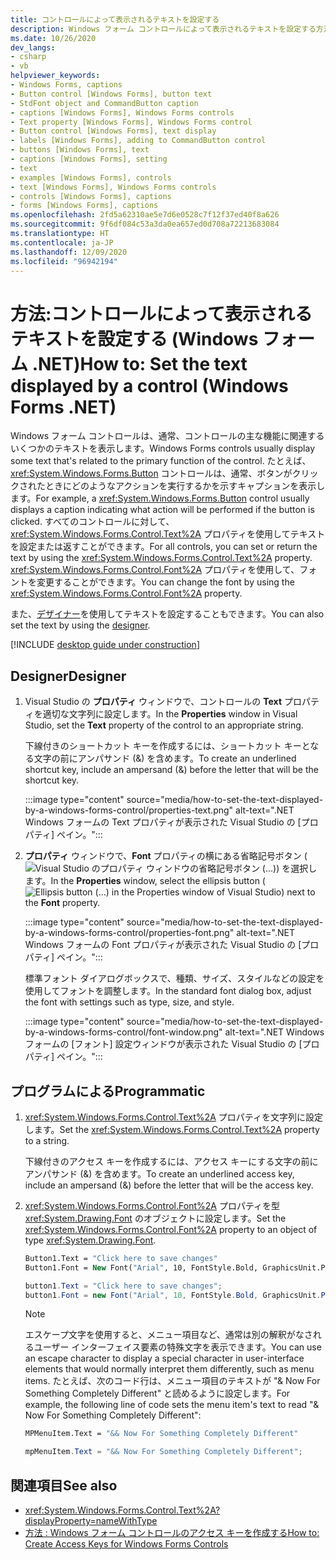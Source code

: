 ```yaml
---
title: コントロールによって表示されるテキストを設定する
description: Windows フォーム コントロールによって表示されるテキストを設定する方法について説明します。 テキストを設定する、または返すには、Text プロパティを使用します。また、フォントを変更するには、Font プロパティを使用します。
ms.date: 10/26/2020
dev_langs:
- csharp
- vb
helpviewer_keywords:
- Windows Forms, captions
- Button control [Windows Forms], button text
- StdFont object and CommandButton caption
- captions [Windows Forms], Windows Forms controls
- Text property [Windows Forms], Windows Forms control
- Button control [Windows Forms], text display
- labels [Windows Forms], adding to CommandButton control
- buttons [Windows Forms], text
- captions [Windows Forms], setting
- text
- examples [Windows Forms], controls
- text [Windows Forms], Windows Forms controls
- controls [Windows Forms], captions
- forms [Windows Forms], captions
ms.openlocfilehash: 2fd5a62310ae5e7d6e0528c7f12f37ed40f8a626
ms.sourcegitcommit: 9f6df084c53a3da0ea657ed0d708a72213683084
ms.translationtype: HT
ms.contentlocale: ja-JP
ms.lasthandoff: 12/09/2020
ms.locfileid: "96942194"
---
```

# <a name="how-to-set-the-text-displayed-by-a-control-windows-forms-net"></a><span data-ttu-id="435e2-104">方法:コントロールによって表示されるテキストを設定する (Windows フォーム .NET)</span><span class="sxs-lookup"><span data-stu-id="435e2-104">How to: Set the text displayed by a control (Windows Forms .NET)</span></span>

<span data-ttu-id="435e2-105">Windows フォーム コントロールは、通常、コントロールの主な機能に関連するいくつかのテキストを表示します。</span><span class="sxs-lookup"><span data-stu-id="435e2-105">Windows Forms controls usually display some text that's related to the primary function of the control.</span></span> <span data-ttu-id="435e2-106">たとえば、<xref:System.Windows.Forms.Button> コントロールは、通常、ボタンがクリックされたときにどのようなアクションを実行するかを示すキャプションを表示します。</span><span class="sxs-lookup"><span data-stu-id="435e2-106">For example, a <xref:System.Windows.Forms.Button> control usually displays a caption indicating what action will be performed if the button is clicked.</span></span> <span data-ttu-id="435e2-107">すべてのコントロールに対して、<xref:System.Windows.Forms.Control.Text%2A> プロパティを使用してテキストを設定または返すことができます。</span><span class="sxs-lookup"><span data-stu-id="435e2-107">For all controls, you can set or return the text by using the <xref:System.Windows.Forms.Control.Text%2A> property.</span></span> <span data-ttu-id="435e2-108"><xref:System.Windows.Forms.Control.Font%2A> プロパティを使用して、フォントを変更することができます。</span><span class="sxs-lookup"><span data-stu-id="435e2-108">You can change the font by using the <xref:System.Windows.Forms.Control.Font%2A> property.</span></span>

<span data-ttu-id="435e2-109">また、[デザイナー](#designer)を使用してテキストを設定することもできます。</span><span class="sxs-lookup"><span data-stu-id="435e2-109">You can also set the text by using the [designer](#designer).</span></span>

[!INCLUDE [desktop guide under construction](../../includes/desktop-guide-preview-note.md)]

## <a name="designer"></a><span data-ttu-id="435e2-110">Designer</span><span class="sxs-lookup"><span data-stu-id="435e2-110">Designer</span></span>

01. <span data-ttu-id="435e2-111">Visual Studio の **プロパティ** ウィンドウで、コントロールの **Text** プロパティを適切な文字列に設定します。</span><span class="sxs-lookup"><span data-stu-id="435e2-111">In the **Properties** window in Visual Studio, set the **Text** property of the control to an appropriate string.</span></span>

    <span data-ttu-id="435e2-112">下線付きのショートカット キーを作成するには、ショートカット キーとなる文字の前にアンパサンド (&) を含めます。</span><span class="sxs-lookup"><span data-stu-id="435e2-112">To create an underlined shortcut key, include an ampersand (&) before the letter that will be the shortcut key.</span></span>

    :::image type="content" source="media/how-to-set-the-text-displayed-by-a-windows-forms-control/properties-text.png" alt-text=".NET Windows フォームの Text プロパティが表示された Visual Studio の [プロパティ] ペイン。":::

01. <span data-ttu-id="435e2-114">**プロパティ** ウィンドウで、**Font** プロパティの横にある省略記号ボタン (![Visual Studio のプロパティ ウィンドウの省略記号ボタン (...)](../media/visual-studio-ellipsis-button.png)) を選択します。</span><span class="sxs-lookup"><span data-stu-id="435e2-114">In the **Properties** window, select the ellipsis button (![Ellipsis button (...) in the Properties window of Visual Studio](../media/visual-studio-ellipsis-button.png)) next to the **Font** property.</span></span>

    :::image type="content" source="media/how-to-set-the-text-displayed-by-a-windows-forms-control/properties-font.png" alt-text=".NET Windows フォームの Font プロパティが表示された Visual Studio の [プロパティ] ペイン。":::

    <span data-ttu-id="435e2-116">標準フォント ダイアログボックスで、種類、サイズ、スタイルなどの設定を使用してフォントを調整します。</span><span class="sxs-lookup"><span data-stu-id="435e2-116">In the standard font dialog box, adjust the font with settings such as type, size, and style.</span></span>

    :::image type="content" source="media/how-to-set-the-text-displayed-by-a-windows-forms-control/font-window.png" alt-text=".NET Windows フォームの [フォント] 設定ウィンドウが表示された Visual Studio の [プロパティ] ペイン。":::

## <a name="programmatic"></a><span data-ttu-id="435e2-118">プログラムによる</span><span class="sxs-lookup"><span data-stu-id="435e2-118">Programmatic</span></span>

01. <span data-ttu-id="435e2-119"><xref:System.Windows.Forms.Control.Text%2A> プロパティを文字列に設定します。</span><span class="sxs-lookup"><span data-stu-id="435e2-119">Set the <xref:System.Windows.Forms.Control.Text%2A> property to a string.</span></span>

    <span data-ttu-id="435e2-120">下線付きのアクセス キーを作成するには、アクセス キーにする文字の前にアンパサンド (&) を含めます。</span><span class="sxs-lookup"><span data-stu-id="435e2-120">To create an underlined access key, include an ampersand (&) before the letter that will be the access key.</span></span>

01. <span data-ttu-id="435e2-121"><xref:System.Windows.Forms.Control.Font%2A> プロパティを型 <xref:System.Drawing.Font> のオブジェクトに設定します。</span><span class="sxs-lookup"><span data-stu-id="435e2-121">Set the <xref:System.Windows.Forms.Control.Font%2A> property to an object of type <xref:System.Drawing.Font>.</span></span>

    ```vb
    Button1.Text = "Click here to save changes"
    Button1.Font = New Font("Arial", 10, FontStyle.Bold, GraphicsUnit.Point)
    ```

    ```csharp
    button1.Text = "Click here to save changes";
    button1.Font = new Font("Arial", 10, FontStyle.Bold, GraphicsUnit.Point);
    ```

    > [!NOTE]
    > <span data-ttu-id="435e2-122">エスケープ文字を使用すると、メニュー項目など、通常は別の解釈がなされるユーザー インターフェイス要素の特殊文字を表示できます。</span><span class="sxs-lookup"><span data-stu-id="435e2-122">You can use an escape character to display a special character in user-interface elements that would normally interpret them differently, such as menu items.</span></span> <span data-ttu-id="435e2-123">たとえば、次のコード行は、メニュー項目のテキストが "& Now For Something Completely Different" と読めるように設定します。</span><span class="sxs-lookup"><span data-stu-id="435e2-123">For example, the following line of code sets the menu item's text to read "& Now For Something Completely Different":</span></span>

    ```vb
    MPMenuItem.Text = "&& Now For Something Completely Different"
    ```

    ```csharp
    mpMenuItem.Text = "&& Now For Something Completely Different";
    ```

## <a name="see-also"></a><span data-ttu-id="435e2-124">関連項目</span><span class="sxs-lookup"><span data-stu-id="435e2-124">See also</span></span>

- <xref:System.Windows.Forms.Control.Text%2A?displayProperty=nameWithType>
- [<span data-ttu-id="435e2-125">方法 : Windows フォーム コントロールのアクセス キーを作成する</span><span class="sxs-lookup"><span data-stu-id="435e2-125">How to: Create Access Keys for Windows Forms Controls</span></span>](how-to-create-access-keys.md)
